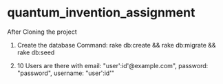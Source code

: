 # quantum_invention_assignment
After Cloning the project
1. Create the database
	Command: rake db:create && rake db:migrate && rake db:seed

2. 10 Users are there with email: "user':id'@example.com", password: "password", username: "user':id'"